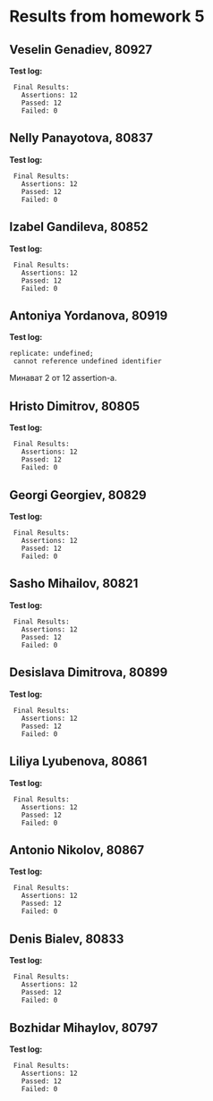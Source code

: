 # Results from homework 5

## Veselin Genadiev, 80927

**Test log:**

```
 Final Results:
   Assertions: 12
   Passed: 12
   Failed: 0

```

## Nelly Panayotova, 80837

**Test log:**

```
 Final Results:
   Assertions: 12
   Passed: 12
   Failed: 0

```

## Izabel Gandileva, 80852

**Test log:**

```
 Final Results:
   Assertions: 12
   Passed: 12
   Failed: 0

```

## Antoniya Yordanova, 80919

**Test log:**

```
replicate: undefined;
 cannot reference undefined identifier

```

Минават 2 от 12 assertion-a.

## Hristo Dimitrov, 80805

**Test log:**

```
 Final Results:
   Assertions: 12
   Passed: 12
   Failed: 0

```

## Georgi Georgiev, 80829

**Test log:**

```
 Final Results:
   Assertions: 12
   Passed: 12
   Failed: 0

```

## Sasho Mihailov, 80821

**Test log:**

```
 Final Results:
   Assertions: 12
   Passed: 12
   Failed: 0

```

## Desislava Dimitrova, 80899

**Test log:**

```
 Final Results:
   Assertions: 12
   Passed: 12
   Failed: 0

```

## Liliya Lyubenova, 80861

**Test log:**

```
 Final Results:
   Assertions: 12
   Passed: 12
   Failed: 0

```

## Antonio Nikolov, 80867

**Test log:**

```
 Final Results:
   Assertions: 12
   Passed: 12
   Failed: 0

```

## Denis Bialev, 80833

**Test log:**

```
 Final Results:
   Assertions: 12
   Passed: 12
   Failed: 0

```

## Bozhidar Mihaylov, 80797

**Test log:**

```
 Final Results:
   Assertions: 12
   Passed: 12
   Failed: 0

```
